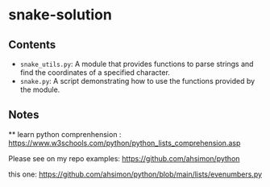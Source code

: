 # snake-solution

## Contents

- `snake_utils.py`: A module that provides functions to parse strings and find the coordinates of a specified character.
- `snake.py`: A script demonstrating how to use the functions provided by the module.


## Notes
** learn python comprenhension : https://www.w3schools.com/python/python_lists_comprehension.asp


Please see on my repo examples: https://github.com/ahsimon/python

this one: https://github.com/ahsimon/python/blob/main/lists/evenumbers.py
